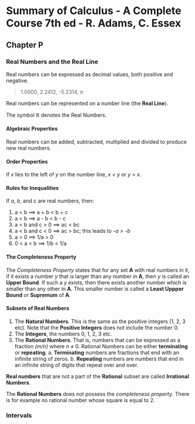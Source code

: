 # Summary of Calculus - A Complete Course 7th ed - R. Adams, C. Essex

## Chapter P
### Real Numbers and the Real Line
Real numbers can be expressed as decimal values, both positive and negative.
> 1.0000, 2.2412, -5.2314, π

Real numbers can be represented on a number line (the **Real Line**).

The symbol **ℝ** denotes the Real Numbers.

#### Algebraic Properties
Real numbers can be added, subtracted, multiplied and divided to produce new real numbers.

#### Order Properties
If _x_ lies to the left of _y_ on the number line, _x < y_ or _y > x_.

#### Rules for Inequalities
If _a_, _b_, and _c_ are real numbers, then:

1. a < b ⟹ a + b < b + c
2. a < b ⟹ a - b < b - c
3. a < b and c > 0 ⟹ ac < bc
4. a < b and c < 0 ⟹ ac > bc; this leads to _-a_ > _-b_
5. a > 0 ⟹ 1/a > 0
6. 0 < a < b ⟹ 1/b < 1/a

#### The Completeness Property
The _Completeness Property_ states that for any set **A** with real numbers in it, if it exists a number _y_ that is larger than any number in **A**, then _y_ is called an **Upper Bound**. If such a _y_ exists, then there exists another number which is smaller than any other in **A**. This smaller number is called a **Least Uppper Bound** or **Supremum** of **A**.

#### Subsets of Real Numbers

1. The **Natural Numbers**. This is the same as the positive integers (1, 2, 3 etc). Note that the **Positive Integers** does not include the number 0.
2. The **Integers**, the numbers 0, 1, 2, 3 etc.
3. The **Rational Numbers**. That is, numbers that can be expressed as a fraction _(m/n)_ where _n_ ≠ 0. Rational Numbers can be either **terminating** or **repeating**.
  a. **Terminating** numbers are fractions that end with an infinite string of zeros.
  b. **Repeating** numbers are numbers that end in an infinite string of digits that repeat over and over.

**Real numbers** that are not a part of the **Rational** subset are called **Irrational Numbers**.


The **Rational Numbers** does not possess the _completeness property_. There is for example no rational number whose square is equal to 2.

### Intervals
